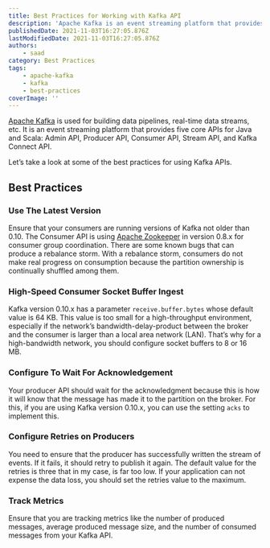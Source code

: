 ```yaml
---
title: Best Practices for Working with Kafka API
description: 'Apache Kafka is an event streaming platform that provides five core APIs for Java and Scala: Admin API, Producer API, Consumer API, Stream API, and Kafka Connect API.'
publishedDate: 2021-11-03T16:27:05.876Z
lastModifiedDate: 2021-11-03T16:27:05.876Z
authors:
    - saad
category: Best Practices
tags:
    - apache-kafka
    - kafka
    - best-practices
coverImage: ''
---
```


<Lead>

[Apache Kafka](https://kafka.apache.org/) is used for building data pipelines, real-time data streams, etc. It is an event streaming platform that provides five core APIs for Java and Scala: Admin API, Producer API, Consumer API, Stream API, and Kafka Connect API.

</Lead>

Let’s take a look at some of the best practices for using Kafka APIs.

## Best Practices

### Use The Latest Version

Ensure that your consumers are running versions of Kafka not older than 0.10. The Consumer API is using [Apache Zookeeper](https://zookeeper.apache.org/) in version 0.8.x for consumer group coordination. There are some known bugs that can produce a rebalance storm. With a rebalance storm, consumers do not make real progress on consumption because the partition ownership is continually shuffled among them.

### High-Speed Consumer Socket Buffer Ingest

Kafka version 0.10.x has a parameter `receive.buffer.bytes` whose default value is 64 KB. This value is too small for a high-throughput environment, especially if the network’s bandwidth-delay-product between the broker and the consumer is larger than a local area network (LAN). That’s why for a high-bandwidth network, you should configure socket buffers to 8 or 16 MB.

### Configure To Wait For Acknowledgement

Your producer API should wait for the acknowledgment because this is how it will know that the message has made it to the partition on the broker. For this, if you are using Kafka version 0.10.x, you can use the setting `acks` to implement this.

### Configure Retries on Producers

You need to ensure that the producer has successfully written the stream of events. If it fails, it should retry to publish it again. The default value for the retries is three that in my case, is far too low. If your application can not expense the data loss, you should set the retries value to the maximum.

### Track Metrics

Ensure that you are tracking metrics like the number of produced messages, average produced message size, and the number of consumed messages from your Kafka API.
